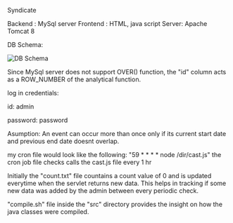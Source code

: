 Syndicate

Backend : MySql server
Frontend : HTML, java script
Server: Apache Tomcat 8

DB Schema: 

![DB Schema](https://i.imgur.com/6roCTS3.png "DB Schema")

Since MySql server does not support OVER() function, the "id" column acts as a ROW_NUMBER of the analytical function.

log in credentials:

id: admin

password: password

Asumption:
An event can occur more than once only if its current start date and previous end date doesnt overlap.

my cron file would look like the following:
"59 * * * * node /dir/cast.js"
the cron job file checks calls the cast.js file every 1 hr

Initially the "count.txt" file countains a count value of 0 and is updated everytime when the servlet returns new data.
This helps in tracking if some new data was added by the admin between every periodic check.

"compile.sh" file inside the "src" directory provides the insight on how the java classes were compiled.
